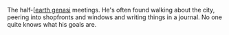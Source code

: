 The half-[[earth genasi](../../Organizations/ZeNa/ZeNa%20City%20Council.md) meetings. He's often found walking about the city, peering into shopfronts and windows and writing things in a journal. No one quite knows what his goals are.
